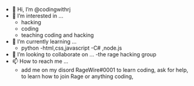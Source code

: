 - 👋 Hi, I’m @codingwithrj
- 👀 I’m interested in ...
  - hacking
  - coding
  - teaching coding and hacking
- 🌱 I’m currently learning ...
  - python
  -html,css,javascript
  -C#
  ,node.js
- 💞️ I’m looking to collaborate on ...
  -the rage hacking group
- 📫 How to reach me ...
  - add me on my disord RageWire#0001 to learn coding, ask for help, to learn how to join Rage or anything coding,

<!---
codingwithrj/codingwithrj is a ✨ special ✨ repository because its `README.md` (this file) appears on your GitHub profile.
You can click the Preview link to take a look at your changes.
--->
